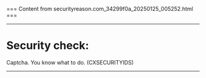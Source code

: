 === Content from securityreason.com_34299f0a_20250125_005252.html ===


---

# Security check:

Captcha. You know what to do. (CXSECURITYIDS)

---


